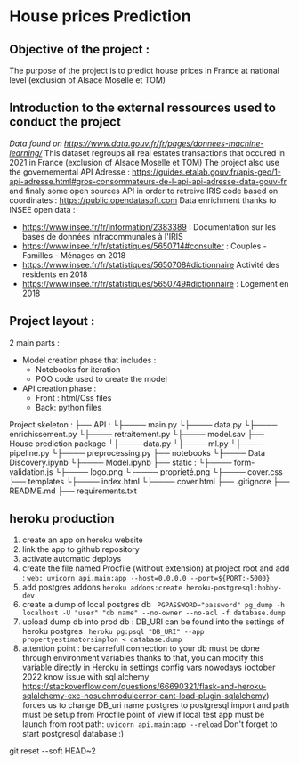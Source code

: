 # House prices Prediction
## Objective of the project :
The purpose of the project is to predict house prices in France at national level (exclusion of Alsace Moselle et TOM)

## Introduction to the external ressources used to conduct the project
*Data found on https://www.data.gouv.fr/fr/pages/donnees-machine-learning/*
This dataset regroups all real estates transactions that occured in 2021 in France (exclusion of Alsace Moselle et TOM)
The project also use the governemental API Adresse : https://guides.etalab.gouv.fr/apis-geo/1-api-adresse.html#gros-consommateurs-de-l-api-api-adresse-data-gouv-fr
and finaly some open sources API in order to retreive IRIS code based on coordinates : https://public.opendatasoft.com
Data enrichment thanks to INSEE open data :
 * https://www.insee.fr/fr/information/2383389 : Documentation sur les bases de données infracommunales à l'IRIS
 * https://www.insee.fr/fr/statistiques/5650714#consulter : Couples - Familles - Ménages en 2018
 * https://www.insee.fr/fr/statistiques/5650708#dictionnaire Activité des résidents en 2018
 * https://www.insee.fr/fr/statistiques/5650749#dictionnaire : Logement en 2018


## Project layout :
2 main parts :
  * Model creation phase that includes :
      * Notebooks for iteration
      * POO code used to create the model
  * API creation phase :
      * Front : html/Css files
      * Back: python files

Project skeleton :
├── API :
└├──── main.py
└├──── data.py
└├──── enrichissement.py
└├──── retraitement.py
└├──── model.sav
├── House prediction package
└├──── data.py
└├──── ml.py
└├──── pipeline.py
└├──── preprocessing.py
├── notebooks
└├──── Data Discovery.ipynb
└├──── Model.ipynb
├── static :
└├──── form-validation.js
└├──── logo.png
└├──── proprieté.png
└├──── cover.css
├── templates
└├──── index.html
└├──── cover.html
├── .gitignore
├── README.md
├── requirements.txt


## heroku production
1. create an app on heroku website
2. link the app to github repository
3. activate automatic deploys
4. create the file named Procfile (without extension) at project root and add :
`web: uvicorn api.main:app --host=0.0.0.0 --port=${PORT:-5000}`
4. add postgres addons
`heroku addons:create heroku-postgresql:hobby-dev`
5. create a dump of local postgres db
  ` PGPASSWORD="password" pg_dump -h localhost -U "user" "db name" --no-owner --no-acl -f database.dump`
6. upload dump db into prod db : DB_URI can be found into the settings of heroku postgres
` heroku pg:psql "DB_URI" --app propertyestimatorsimplon < database.dump`
7. attention point :
be carrefull connection to your db must be done through environment variables thanks to that, you can modify this variable directly in Heroku in settings config vars
 nowodays (october 2022 know issue with sql alchemy https://stackoverflow.com/questions/66690321/flask-and-heroku-sqlalchemy-exc-nosuchmoduleerror-cant-load-plugin-sqlalchemy) forces us to change DB_uri name postgres to postgresql
import and path must be setup from Procfile point of view
 if local test app must be launch from root path:
 `uvicorn api.main:app --reload`
Don't forget to start postgresql database :)

 git reset --soft HEAD~2
